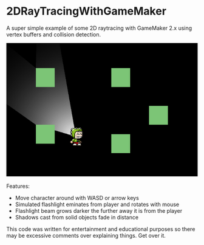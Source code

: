# 2DRayTracingWithGameMaker
A super simple example of some 2D raytracing with GameMaker 2.x using vertex buffers and collision detection.

![Screeshot of project in action](https://github.com/bsimser/2DRayTracingWithGameMaker/blob/main/image.png)

Features:
* Move character around with WASD or arrow keys
* Simulated flashlight eminates from player and rotates with mouse
* Flashlight beam grows darker the further away it is from the player
* Shadows cast from solid objects fade in distance

This code was written for entertainment and educational purposes so there may be excessive comments over explaining things. Get over it.
